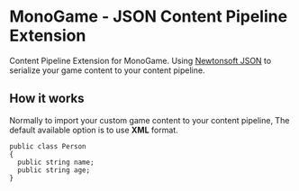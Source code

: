 # MonoGame - JSON Content Pipeline Extension

Content Pipeline Extension for MonoGame.
Using [Newtonsoft JSON](https://github.com/JamesNK/Newtonsoft.Json) to serialize your game content to your content pipeline. <br/>


## How it works

Normally to import your custom game content to your content pipeline, The default available option is to use <b>XML</b> format.

```CSharp
public class Person
{
  public string name;
  public string age;
}
```
